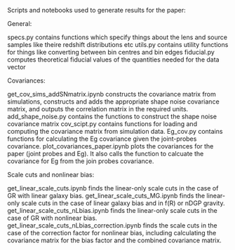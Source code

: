 Scripts and notebooks used to generate results for the paper:

General:

specs.py contains functions which specify things about the lens and source samples like theire redshift distributions etc
utils.py contains utility functions for things like converting between bin centres and bin edges
fiducial.py computes theoretical fiducial values of the quantities needed for the data vector


Covariances:

get_cov_sims_addSNmatrix.ipynb constructs the covariance matrix from simulations, constructs and adds the appropriate shape noise covariance matrix, and outputs the correlation matrix in the required units.
add_shape_noise.py contains the functions to construct the shape noise covariance matrix
cov_scipt.py contains functions for loading and computing the covariance matrix from simulation data.
Eg_cov.py contains functions for calculating the Eg covariance given the joint-probes covariance.
plot_covariances_paper.ipynb plots the covariances for the paper (joint probes and Eg). It also calls the function to calcuate the covariance for Eg from the join probes covariance.



Scale cuts and nonlinear bias:

get_linear_scale_cuts.ipynb finds the linear-only scale cuts in the case of GR with linear galaxy bias.
get_linear_scale_cuts_MG.ipynb finds the linear-only scale cuts in the case of linear galaxy bias and in f(R) or nDGP gravity.
get_linear_scale_cuts_nLbias.ipynb finds the linear-only scale cuts in the case of GR with nonlinear bias.
get_linear_scale_cuts_nLbias_correction.ipynb finds the scale cuts in the case of the correction factor for nonlinear bias, including calculating the covariance matrix for the bias factor and the combined covariance matrix.


